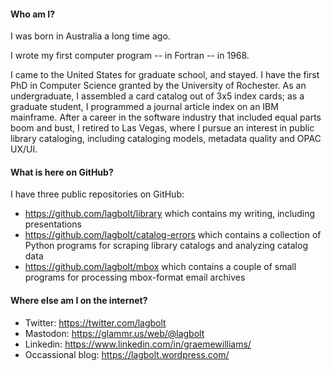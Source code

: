 #### Who am I?

I was born in Australia a long time ago.

I wrote my first computer program -- in Fortran -- in 1968.

I came to the United States for graduate school, and stayed.  I have the first PhD in Computer Science granted by the University of Rochester.  As an undergraduate, I assembled a card catalog out of 3x5 index cards; as a graduate student, I programmed a journal article index on an IBM mainframe.  After a career in the software industry that included equal parts boom and bust, I retired to Las Vegas, where I pursue an interest in public library cataloging, including cataloging models, metadata quality and OPAC UX/UI.

#### What is here on GitHub?

I have three public repositories on GitHub:
* https://github.com/lagbolt/library which contains my writing, including presentations
* https://github.com/lagbolt/catalog-errors which contains a collection of Python programs for scraping library catalogs and analyzing catalog data
* https://github.com/lagbolt/mbox which contains a couple of small programs for processing mbox-format email archives

#### Where else am I on the internet?

* Twitter:  https://twitter.com/lagbolt
* Mastodon:  https://glammr.us/web/@lagbolt
* Linkedin:  https://www.linkedin.com/in/graemewilliams/
* Occassional blog:  https://lagbolt.wordpress.com/

<!--

Here are some ideas to get you started:

- 🔭 I’m currently working on ...
- 🌱 I’m currently learning ...
- 👯 I’m looking to collaborate on ...
- 🤔 I’m looking for help with ...
- 💬 Ask me about ...
- 📫 How to reach me: ...
- 😄 Pronouns: ...
- ⚡ Fun fact: ...
-->
